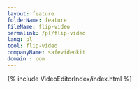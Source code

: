 ```yaml
---
layout: feature
folderName: feature
fileName: flip-video
permalink: /pl/flip-video
lang: pl
tool: flip-video
companyName: safevideokit
domain : com
---
```


{% include VideoEditorIndex/index.html %}

   